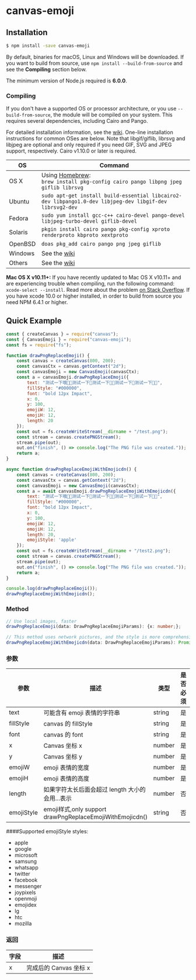 # canvas-emoji

## Installation

```bash
$ npm install -save canvas-emoji
```

By default, binaries for macOS, Linux and Windows will be downloaded. If you want to build from source, use `npm install --build-from-source` and see the **Compiling** section below.

The minimum version of Node.js required is **6.0.0**.

### Compiling

If you don't have a supported OS or processor architecture, or you use `--build-from-source`, the module will be compiled on your system. This requires several dependencies, including Cairo and Pango.

For detailed installation information, see the [wiki](https://github.com/Automattic/node-canvas/wiki/_pages). One-line installation instructions for common OSes are below. Note that libgif/giflib, librsvg and libjpeg are optional and only required if you need GIF, SVG and JPEG support, respectively. Cairo v1.10.0 or later is required.

| OS      | Command                                                                                                  |
| ------- | -------------------------------------------------------------------------------------------------------- |
| OS X    | Using [Homebrew](https://brew.sh/):<br/>`brew install pkg-config cairo pango libpng jpeg giflib librsvg` |
| Ubuntu  | `sudo apt-get install build-essential libcairo2-dev libpango1.0-dev libjpeg-dev libgif-dev librsvg2-dev` |
| Fedora  | `sudo yum install gcc-c++ cairo-devel pango-devel libjpeg-turbo-devel giflib-devel`                      |
| Solaris | `pkgin install cairo pango pkg-config xproto renderproto kbproto xextproto`                              |
| OpenBSD | `doas pkg_add cairo pango png jpeg giflib`                                                               |
| Windows | See the [wiki](https://github.com/Automattic/node-canvas/wiki/Installation:-Windows)                     |
| Others  | See the [wiki](https://github.com/Automattic/node-canvas/wiki)                                           |

**Mac OS X v10.11+:** If you have recently updated to Mac OS X v10.11+ and are experiencing trouble when compiling, run the following command: `xcode-select --install`. Read more about the problem [on Stack Overflow](http://stackoverflow.com/a/32929012/148072).
If you have xcode 10.0 or higher installed, in order to build from source you need NPM 6.4.1 or higher.

## Quick Example

```javascript
const { createCanvas } = require("canvas");
const { CanvasEmoji } = require("canvas-emoji");
const fs = require("fs");

function drawPngReplaceEmoji() {
    const canvas = createCanvas(800, 200);
    const canvasCtx = canvas.getContext("2d");
    const canvasEmoji = new CanvasEmoji(canvasCtx);
    const a = canvasEmoji.drawPngReplaceEmoji({
        text: "测试一下哦💋💃测试一下💋测试一下💋💃测试一下💋测试一下💋💃",
        fillStyle: "#000000",
        font: "bold 12px Impact",
        x: 0,
        y: 100,
        emojiW: 12,
        emojiH: 12,
        length: 20
    });
    const out = fs.createWriteStream(__dirname + "/test.png");
    const stream = canvas.createPNGStream();
    stream.pipe(out);
    out.on("finish", () => console.log("The PNG file was created."));
    return a;
}

async function drawPngReplaceEmojiWithEmojicdn() {
    const canvas = createCanvas(800, 200);
    const canvasCtx = canvas.getContext("2d");
    const canvasEmoji = new CanvasEmoji(canvasCtx);
    const a = await canvasEmoji.drawPngReplaceEmojiWithEmojicdn({
        text: "测试一下哦💋💃测试一下💋测试一下💋💃测试一下💋测试一下💋💃",
        fillStyle: "#000000",
        font: "bold 12px Impact",
        x: 0,
        y: 100,
        emojiW: 12,
        emojiH: 12,
        length: 20,
        emojiStyle: 'apple'
    });
    const out = fs.createWriteStream(__dirname + "/test2.png");
    const stream = canvas.createPNGStream();
    stream.pipe(out);
    out.on("finish", () => console.log("The PNG file was created."));
    return a;
}

console.log(drawPngReplaceEmoji());
drawPngReplaceEmojiWithEmojicdn();
```
### Method
```typescript
// Use local images, faster
drawPngReplaceEmoji(data: DrawPngReplaceEmojiParams): {x: number;}; 

// This method uses network pictures, and the style is more comprehensive
drawPngReplaceEmojiWithEmojicdn(data: DrawPngReplaceEmojiParams): Promise<{ x: number; }>;
```

### 参数

| 参数      | 描述                                                     | 类型     | 是否必须 | default |
| --------- |--------------------------------------------------------|--------| -------- |---------|
| text      | 可能含有 emoji 表情的字符串                                      | string | 是       |
| fillStyle | canvas 的 fillStyle                                     | string | 是       |
| font      | canvas 的 font                                          | string | 是       |
| x         | Canvas 坐标 x                                            | number | 是       |
| y         | Canvas 坐标 y                                            | number | 是       |
| emojiW    | emoji 表情的宽度                                            | number | 是       |
| emojiH    | emoji 表情的高度                                            | number | 是       |
| length    | 如果字符太长后面会超过 length 大小的会用...表示                          | number | 否       |
| emojiStyle    | emoji样式,only support drawPngReplaceEmojiWithEmojicdn() | string | 否       | google  |

####Supported emojiStyle styles:
- apple
- google
- microsoft
- samsung
- whatsapp
- twitter
- facebook
- messenger
- joypixels
- openmoji
- emojidex
- lg
- htc
- mozilla

### 返回

| 字段 | 描述                   |
| ---- | ---------------------- |
| x    | 完成后的 Canvas 坐标 x |

